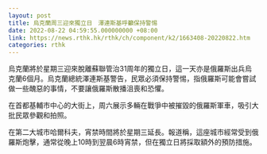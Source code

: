 ```yaml
---
layout: post
title: 烏克蘭周三迎來獨立日　澤連斯基呼籲保持警惕
date: 2022-08-22 04:59:55.000000000 +08:00
link: https://news.rthk.hk/rthk/ch/component/k2/1663408-20220822.htm
categories: rthk
---
```


烏克蘭將於星期三迎來脫離蘇聯管治31周年的獨立日，這一天亦是俄羅斯出兵烏克蘭6個月。烏克蘭總統澤連斯基警告，民眾必須保持警惕，指俄羅斯可能會嘗試做一些醜惡的事情，不要讓俄羅斯散播沮喪和恐懼。

在首都基輔市中心的大街上，周六展示多輛在戰爭中被摧毀的俄羅斯軍車，吸引大批民眾參觀和拍照。

在第二大城市哈爾科夫，宵禁時間將於星期三延長。報道稱，這座城市經常受到俄羅斯炮擊，通常從晚上10時到翌晨6時宵禁，但在獨立日將採取額外的預防措施。
